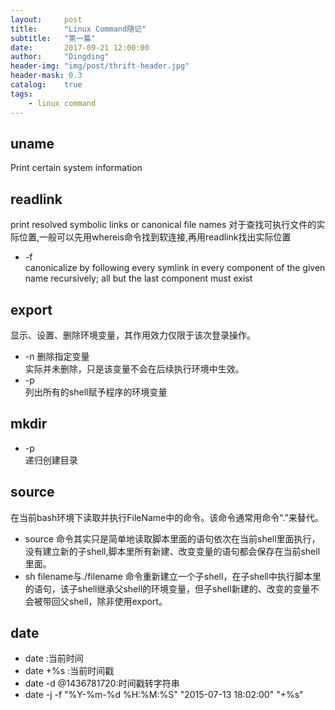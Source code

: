 ```yaml
---
layout:     post
title:      "Linux Command随记"
subtitle:   "第一篇"
date:       2017-09-21 12:00:00
author:     "Dingding"
header-img: "img/post/thrift-header.jpg"
header-mask: 0.3
catalog:    true
tags:
    - linux command
---
```


## uname
Print certain system information

## readlink
print resolved symbolic links or canonical file names
对于查找可执行文件的实际位置,一般可以先用whereis命令找到软连接,再用readlink找出实际位置

* -f  
   canonicalize by following every symlink in every component of the given name recursively; all but the last component must exist
   
## export
显示、设置、删除环境变量，其作用效力仅限于该次登录操作。

*  -n  删除指定变量  
实际并未删除，只是该变量不会在后续执行环境中生效。
*  -p  
列出所有的shell赋予程序的环境变量

## mkdir
* -p  
递归创建目录

## source
在当前bash环境下读取并执行FileName中的命令。该命令通常用命令“.”来替代。

* source 命令其实只是简单地读取脚本里面的语句依次在当前shell里面执行，没有建立新的子shell,脚本里所有新建、改变变量的语句都会保存在当前shell里面。
* sh filename与./filename 命令重新建立一个子shell，在子shell中执行脚本里的语句，该子shell继承父shell的环境变量，但子shell新建的、改变的变量不会被带回父shell，除非使用export。


## date
* date :当前时间
* date +%s :当前时间戳
* date -d @1436781720:时间戳转字符串
* date -j -f "%Y-%m-%d %H:%M:%S" "2015-07-13 18:02:00" "+%s"



















